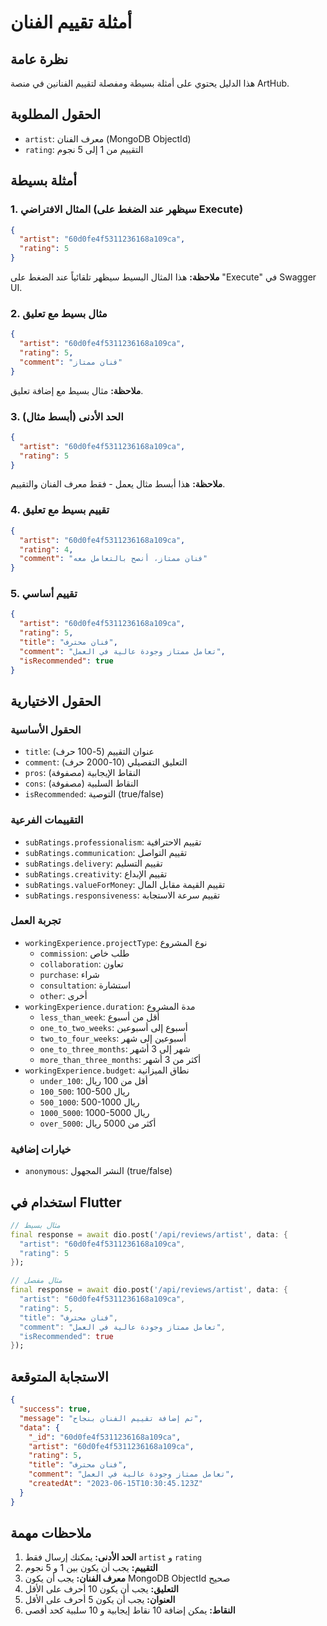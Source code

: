 # أمثلة تقييم الفنان

## نظرة عامة

هذا الدليل يحتوي على أمثلة بسيطة ومفصلة لتقييم الفنانين في منصة ArtHub.

## الحقول المطلوبة

- `artist`: معرف الفنان (MongoDB ObjectId)
- `rating`: التقييم من 1 إلى 5 نجوم

## أمثلة بسيطة

### 1. المثال الافتراضي (سيظهر عند الضغط على Execute)

```json
{
  "artist": "60d0fe4f5311236168a109ca",
  "rating": 5
}
```

**ملاحظة:** هذا المثال البسيط سيظهر تلقائياً عند الضغط على "Execute" في Swagger UI.

### 2. مثال بسيط مع تعليق

```json
{
  "artist": "60d0fe4f5311236168a109ca",
  "rating": 5,
  "comment": "فنان ممتاز"
}
```

**ملاحظة:** مثال بسيط مع إضافة تعليق.

### 3. الحد الأدنى (أبسط مثال)

```json
{
  "artist": "60d0fe4f5311236168a109ca",
  "rating": 5
}
```

**ملاحظة:** هذا أبسط مثال يعمل - فقط معرف الفنان والتقييم.

### 4. تقييم بسيط مع تعليق

```json
{
  "artist": "60d0fe4f5311236168a109ca",
  "rating": 4,
  "comment": "فنان ممتاز، أنصح بالتعامل معه"
}
```

### 5. تقييم أساسي

```json
{
  "artist": "60d0fe4f5311236168a109ca",
  "rating": 5,
  "title": "فنان محترف",
  "comment": "تعامل ممتاز وجودة عالية في العمل",
  "isRecommended": true
}
```

## الحقول الاختيارية

### الحقول الأساسية
- `title`: عنوان التقييم (5-100 حرف)
- `comment`: التعليق التفصيلي (10-2000 حرف)
- `pros`: النقاط الإيجابية (مصفوفة)
- `cons`: النقاط السلبية (مصفوفة)
- `isRecommended`: التوصية (true/false)

### التقييمات الفرعية
- `subRatings.professionalism`: تقييم الاحترافية
- `subRatings.communication`: تقييم التواصل
- `subRatings.delivery`: تقييم التسليم
- `subRatings.creativity`: تقييم الإبداع
- `subRatings.valueForMoney`: تقييم القيمة مقابل المال
- `subRatings.responsiveness`: تقييم سرعة الاستجابة

### تجربة العمل
- `workingExperience.projectType`: نوع المشروع
  - `commission`: طلب خاص
  - `collaboration`: تعاون
  - `purchase`: شراء
  - `consultation`: استشارة
  - `other`: أخرى
- `workingExperience.duration`: مدة المشروع
  - `less_than_week`: أقل من أسبوع
  - `one_to_two_weeks`: أسبوع إلى أسبوعين
  - `two_to_four_weeks`: أسبوعين إلى شهر
  - `one_to_three_months`: شهر إلى 3 أشهر
  - `more_than_three_months`: أكثر من 3 أشهر
- `workingExperience.budget`: نطاق الميزانية
  - `under_100`: أقل من 100 ريال
  - `100_500`: 100-500 ريال
  - `500_1000`: 500-1000 ريال
  - `1000_5000`: 1000-5000 ريال
  - `over_5000`: أكثر من 5000 ريال

### خيارات إضافية
- `anonymous`: النشر المجهول (true/false)

## استخدام في Flutter

```dart
// مثال بسيط
final response = await dio.post('/api/reviews/artist', data: {
  "artist": "60d0fe4f5311236168a109ca",
  "rating": 5
});

// مثال مفصل
final response = await dio.post('/api/reviews/artist', data: {
  "artist": "60d0fe4f5311236168a109ca",
  "rating": 5,
  "title": "فنان محترف",
  "comment": "تعامل ممتاز وجودة عالية في العمل",
  "isRecommended": true
});
```

## الاستجابة المتوقعة

```json
{
  "success": true,
  "message": "تم إضافة تقييم الفنان بنجاح",
  "data": {
    "_id": "60d0fe4f5311236168a109ca",
    "artist": "60d0fe4f5311236168a109ca",
    "rating": 5,
    "title": "فنان محترف",
    "comment": "تعامل ممتاز وجودة عالية في العمل",
    "createdAt": "2023-06-15T10:30:45.123Z"
  }
}
```

## ملاحظات مهمة

1. **الحد الأدنى:** يمكنك إرسال فقط `artist` و `rating`
2. **التقييم:** يجب أن يكون بين 1 و 5 نجوم
3. **معرف الفنان:** يجب أن يكون MongoDB ObjectId صحيح
4. **التعليق:** يجب أن يكون 10 أحرف على الأقل
5. **العنوان:** يجب أن يكون 5 أحرف على الأقل
6. **النقاط:** يمكن إضافة 10 نقاط إيجابية و 10 سلبية كحد أقصى 